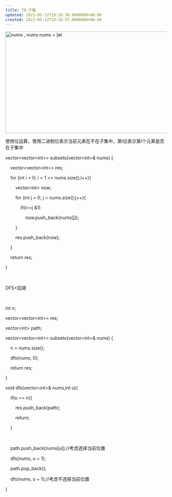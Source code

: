 ```yaml
---
title: 78.子集
updated: 2021-05-12T10:26:38.0000000+08:00
created: 2021-05-12T10:18:57.0000000+08:00
---
```


<img src="C:\Users\82772\AppData\Local\Temp\yifan&#39;s Notebook\pandoc/media/image1.png" style="width:5.52083in;height:3.30208in" alt="nums , nums nums = [øl " />

使用位运算，使用二进制位表示当前元素在不在子集中，第i位表示第i个元素是否在子集中

vector\<vector\<int>\> subsets(vector\<int>& nums) {

    vector\<vector\<int>\> res;

    for (int i = 0; i \< 1 \<\< nums.size();i++){

        vector\<int> now;

        for (int j = 0; j \< nums.size();j++){

            if(i>\>j &1)

                now.push_back(nums\[j\]);

        }

        res.push_back(now);

    }

    return res;

}

 

DFS+回溯

 

int n;

vector\<vector\<int>\> res;

vector\<int> path;

vector\<vector\<int>\> subsets(vector\<int>& nums) {

    n = nums.size();

    dfs(nums, 0);

    return res;

}

void dfs(vector\<int>& nums,int u){

    if(u == n){

        res.push_back(path);

        return;

    }

    

    path.push_back(nums\[u\]);//考虑选择当前位置

    dfs(nums, u + 1);

    path.pop_back();

    dfs(nums, u + 1);//考虑不选择当前位置

}

 

 

 
